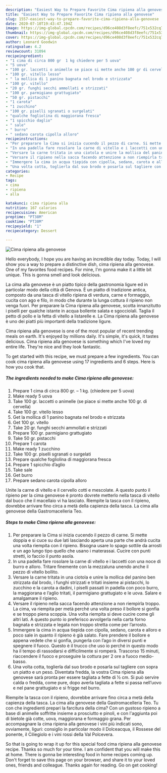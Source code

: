 ```yaml
---
description: "Easiest Way to Prepare Favorite Cima ripiena alla genovese"
title: "Easiest Way to Prepare Favorite Cima ripiena alla genovese"
slug: 1557-easiest-way-to-prepare-favorite-cima-ripiena-alla-genovese
date: 2020-07-10T19:43:47.194Z
image: https://img-global.cpcdn.com/recipes/d96ce408d3f8eefc/751x532cq70/cima-ripiena-alla-genovese-recipe-main-photo.jpg
thumbnail: https://img-global.cpcdn.com/recipes/d96ce408d3f8eefc/751x532cq70/cima-ripiena-alla-genovese-recipe-main-photo.jpg
cover: https://img-global.cpcdn.com/recipes/d96ce408d3f8eefc/751x532cq70/cima-ripiena-alla-genovese-recipe-main-photo.jpg
author: Leonard Goodwin
ratingvalue: 4.2
reviewcount: 31094
recipeingredient:
- "1 cima di circa 800 gr  1 kg chiedere per 5 uova"
- "5 uova"
- "100 gr. laccetti o animelle se piace si mette anche 100 gr di cervella"
- "100 gr. vitello lesso"
- " la mollica di 1 panino bagnata nel brodo e strizzata"
- "100 gr. vitello"
- "20 gr. funghi secchi ammollati e strizzati"
- "100 gr. parmigiano grattugiato"
- "50 gr. pistacchi"
- "1 carota"
- "1 zucchino"
- "100 gr. piselli sgranati o surgelati"
- "qualche fogliolina di maggiorana fresca"
- "1 spicchio daglio"
- " sale"
- " burro"
- " sedano carota cipolla alloro"
recipeinstructions:
- "Per preparare la Cima si inizia cucendo il pezzo di carne. Si mette doppia e si cuce su due lati lasciando aperta una parte che andrà cucita una volta riempita con il ripieno. Bisogna usare lo spago sottile da arrosti e un ago lungo tipo quello che usano i materassai. Cucire con punti stretti, io faccio il punto asola."
- "In una padella fare rosolare la carne di vitello e i laccetti con una noce di burro e alloro. Tritare finemente con la mezzaluna unendo anche il pezzo di vitello bollito."
- "Versare la carne tritata in una ciotola e unire la mollica del panino ben strizzata dal brodo, i funghi strizzati e tritati insieme ai pistacchi, lo zucchino e la carota a dadini, i piselli passati in padella con poco burro, la maggiorana e l’aglio tritati, il parmigiano grattugiato e le uova. Salare e amalgamare il ripieno."
- "Versare il ripieno nella sacca facendo attenzione a non riempirla troppo. La cima, va riempita per metà perché una volta preso il bollore si gonfia e se troppo piena scoppia. Una volta riempita si deve cucire come gli altri lati. A questo punto io preferisco avvolgerla nella carta forno bagnata e strizzata e legata non troppo stretta come per l’arrosto."
- "Immergere la cima in acqua tiepida con cipolla, sedano, carota e alloro e poco sale in quanto il ripieno è già salato. Fare prendere il bollore e appena vedete che si gonfia, pungerla con l’ago in diversi punti e spegnere il fuoco. Questo è il trucco che uso io perché in questo modo ha il tempo di rassodarsi e difficilmente si romperà. Trascorso 15 minuti, riaccendere il fuoco e proseguire la cottura per 2 ore a fuoco medio-basso."
- "Una volta cotta, toglierla dal suo brodo e posarla sul tagliere con sopra un piatto e un peso. Diventata fredda, la vostra Cima ripiena alla genovese sarà pronta per essere tagliata a fette di ½ cm. Si può servire calda o fredda, come pure, dopo averla tagliata a fette si passa nell’uovo e nel pane grattugiato e si frigge nel burro."
categories:
- Recipe
tags:
- cima
- ripiena
- alla

katakunci: cima ripiena alla 
nutrition: 167 calories
recipecuisine: American
preptime: "PT38M"
cooktime: "PT30M"
recipeyield: "1"
recipecategory: Dessert

---
```



![Cima ripiena alla genovese](https://img-global.cpcdn.com/recipes/d96ce408d3f8eefc/751x532cq70/cima-ripiena-alla-genovese-recipe-main-photo.jpg)

Hello everybody, I hope you are having an incredible day today. Today, I will show you a way to prepare a distinctive dish, cima ripiena alla genovese. One of my favorites food recipes. For mine, I'm gonna make it a little bit unique. This is gonna smell and look delicious.

La cima alla genovese è un piatto tipico della gastronomia ligure ed in particolar modo della città di Genova. È un piatto di tradizione antica, composto da una tasca di vitello ripiena di verdura, carne e formaggio, cucita con ago e filo, in modo che durante la lunga cottura il ripieno non venga fuori. Per preparare la Cima ripiena alla genovese, scotta innanzitutto i piselli per qualche istante in acqua bollente salata e sgocciolali. Taglia il petto di pollo e la fetta di vitello a listarelle e. La Cima ripiena alla genovese è uno dei piatti più importanti della tradizione ligure.

Cima ripiena alla genovese is one of the most popular of recent trending meals on earth. It's enjoyed by millions daily. It's simple, it's quick, it tastes delicious. Cima ripiena alla genovese is something which I've loved my entire life. They're nice and they look fantastic.


To get started with this recipe, we must prepare a few ingredients. You can cook cima ripiena alla genovese using 17 ingredients and 6 steps. Here is how you cook that.

<!--inarticleads1-->

##### The ingredients needed to make Cima ripiena alla genovese:

1. Prepare 1 cima di circa 800 gr. – 1 kg. (chiedere per 5 uova)
1. Make ready 5 uova
1. Take 100 gr. laccetti o animelle (se piace si mette anche 100 gr. di cervella)
1. Take 100 gr. vitello lesso
1. Get  la mollica di 1 panino bagnata nel brodo e strizzata
1. Get 100 gr. vitello
1. Take 20 gr. funghi secchi ammollati e strizzati
1. Prepare 100 gr. parmigiano grattugiato
1. Take 50 gr. pistacchi
1. Prepare 1 carota
1. Make ready 1 zucchino
1. Take 100 gr. piselli sgranati o surgelati
1. Prepare qualche fogliolina di maggiorana fresca
1. Prepare 1 spicchio d’aglio
1. Take  sale
1. Get  burro
1. Prepare  sedano carota cipolla alloro


Unite la carne di vitello e il cervello cotti e mescolate. A questo punto il ripieno per la cima genovese è pronto dovrete metterlo nella tasca di vitello dal buco che il macellaio vi ha lasciato. Riempite la tasca con il ripieno, dovrebbe arrivare fino circa a metà della capienza della tasca. La cima alla genovese della Gastromacelleria Teo. 

<!--inarticleads2-->

##### Steps to make Cima ripiena alla genovese:

1. Per preparare la Cima si inizia cucendo il pezzo di carne. Si mette doppia e si cuce su due lati lasciando aperta una parte che andrà cucita una volta riempita con il ripieno. Bisogna usare lo spago sottile da arrosti e un ago lungo tipo quello che usano i materassai. Cucire con punti stretti, io faccio il punto asola.
1. In una padella fare rosolare la carne di vitello e i laccetti con una noce di burro e alloro. Tritare finemente con la mezzaluna unendo anche il pezzo di vitello bollito.
1. Versare la carne tritata in una ciotola e unire la mollica del panino ben strizzata dal brodo, i funghi strizzati e tritati insieme ai pistacchi, lo zucchino e la carota a dadini, i piselli passati in padella con poco burro, la maggiorana e l’aglio tritati, il parmigiano grattugiato e le uova. Salare e amalgamare il ripieno.
1. Versare il ripieno nella sacca facendo attenzione a non riempirla troppo. La cima, va riempita per metà perché una volta preso il bollore si gonfia e se troppo piena scoppia. Una volta riempita si deve cucire come gli altri lati. A questo punto io preferisco avvolgerla nella carta forno bagnata e strizzata e legata non troppo stretta come per l’arrosto.
1. Immergere la cima in acqua tiepida con cipolla, sedano, carota e alloro e poco sale in quanto il ripieno è già salato. Fare prendere il bollore e appena vedete che si gonfia, pungerla con l’ago in diversi punti e spegnere il fuoco. Questo è il trucco che uso io perché in questo modo ha il tempo di rassodarsi e difficilmente si romperà. Trascorso 15 minuti, riaccendere il fuoco e proseguire la cottura per 2 ore a fuoco medio-basso.
1. Una volta cotta, toglierla dal suo brodo e posarla sul tagliere con sopra un piatto e un peso. Diventata fredda, la vostra Cima ripiena alla genovese sarà pronta per essere tagliata a fette di ½ cm. Si può servire calda o fredda, come pure, dopo averla tagliata a fette si passa nell’uovo e nel pane grattugiato e si frigge nel burro.


Riempite la tasca con il ripieno, dovrebbe arrivare fino circa a metà della capienza della tasca. La cima alla genovese della Gastromacelleria Teo. Tu con che ingredienti prepari la farcitura della cima? Con un gustoso ripieno a base di animelle soffritte insieme a prosciutto e pinoli, e con l&#39;aggiunta poi di bietole già cotte, uova, maggiorana e formaggio grana. Per accompagnare la cima ripiena alla genovese i vini più indicati sono, ovviamente, liguri: consiglio in particolar modo il Dolceacqua, il Rossese del ponente, il Ciliegiolo e i vini rossi della Val Polcevera. 

So that is going to wrap it up for this special food cima ripiena alla genovese recipe. Thanks so much for your time. I am confident that you will make this at home. There is gonna be interesting food in home recipes coming up. Don't forget to save this page on your browser, and share it to your loved ones, friends and colleague. Thanks again for reading. Go on get cooking!
